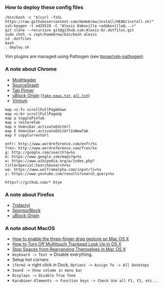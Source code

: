 ### How to deploy these config files

    /bin/bash -c "$(curl -fsSL https://raw.githubusercontent.com/Homebrew/install/HEAD/install.sh)"
    ssh-keygen -t ed25519 -C "Alexis Daboville <adaboville@...>"
    git clone --recursive git@github.com:Alexis-D/.dotfiles.git
    sudo chsh -s /opt/homebrew/bin/bash alexis
    cd .dotfiles
    bash
    . deploy.sh

Vim plugins are managed using Pathogen (see
[tpope/vim-pathogen](https://github.com/tpope/vim-pathogen)).

### A note about Chrome

* [ModHeader](https://chrome.google.com/webstore/detail/modheader/idgpnmonknjnojddfkpgkljpfnnfcklj?hl=en)
* [SourceGraph](https://chrome.google.com/webstore/detail/sourcegraph/dgjhfomjieaadpoljlnidmbgkdffpack)
* [Tab Pinner](https://chrome.google.com/webstore/detail/tab-pinner-keyboard-short/mbcjcnomlakhkechnbhmfjhnnllpbmlh)
* [uBlock Origin](https://chrome.google.com/webstore/detail/ublock-origin/cjpalhdlnbpafiamejdnhcphjbkeiagm) ([`fake-news.txt`](https://raw.githubusercontent.com/ryanbr/fanboy-adblock/master/fake-news.txt), [`all.txt`](https://raw.githubusercontent.com/quenhus/uBlock-Origin-dev-filter/main/dist/google/all.txt))
* [Vimium](https://chrome.google.com/webstore/detail/vimium/dbepggeogbaibhgnhhndojpepiihcmeb)

```
map <c-f> scrollFullPageDown
map <c-b> scrollFullPageUp
map p togglePinTab
map u restoreTab
map e Vomnibar.activateEditUrl
map E Vomnibar.activateEditUrlInNewTab
map Y copyCurrentUrl
```

```
enfr: http://www.wordreference.com/enfr/%s
fren: http://www.wordreference.com/fren/%s
g: http://google.com/search?q=%s
m: https://www.google.com/maps?q=%s
w: https://www.wikipedia.org/w/index.php?title=Special:Search&search=%s
wa: https://www.wolframalpha.com/input/?i=%s
y: https://www.youtube.com/results?search_query=%s
```

```
https?://github.com/* btye
```

### A note about Firefox

* [Tridactyl](https://tridactyl.xyz/)
* [SponsorBlock](https://sponsor.ajay.app/)
* [uBlock Origin](https://github.com/gorhill/uBlock#ublock-origin)

### A note about MacOS

* [How to enable the three-finger drag gesture on Mac OS X](http://www.idownloadblog.com/2015/06/25/three-finger-drag-gesture-os-x-el-capitan/)
* [How to Turn Off Multitouch Trackpad Look Up in OS X](https://www.tekrevue.com/tip/how-to-turn-off-multitouch-trackpad-look-up-in-os-x/)
* [Stop Spaces from Rearranging Themselves in Mac OS X](http://osxdaily.com/2011/11/12/stop-spaces-rearranging-mac-os-x/)
* `Keyboard -> Text` -> Disable everything.
* Setup hot corners
* `iTerm2` -> right click in Dock, `Options -> Assign To -> All Desktops`
* `Sound -> Show volume in menu bar`
* `Displays -> Disable True Tone`
* `Karabiner-Elements -> Function keys -> Check Use all F1, F2, etc...`
